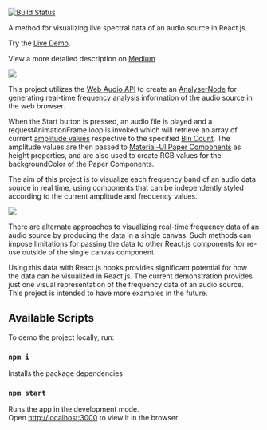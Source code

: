 [![Build Status](https://travis-ci.org/strengthmate/web-audio-fft-visualization-with-react-hooks.svg?branch=master)](https://travis-ci.org/strengthmate/web-audio-fft-visualization-with-react-hooks)

A method for visualizing live spectral data of an audio source in React.js.

Try the [Live Demo](https://strengthmate.github.io/web-audio-fft-visualization-with-react-hooks/).

View a more detailed description on [Medium](https://medium.com/@accomplish3d/using-react-ui-components-to-visualize-real-time-spectral-data-of-an-audio-source-17a498a6d8d7)

![](fft-react-2.gif)

This project utilizes the [Web Audio API](https://developer.mozilla.org/en-US/docs/Web/API/Web_Audio_API) to create an [AnalyserNode](https://developer.mozilla.org/en-US/docs/Web/API/AnalyserNode) for generating real-time frequency analysis information of the audio source in the web browser.

When the Start button is pressed, an audio file is played and a requestAnimationFrame loop is invoked which will retrieve an array of current [amplitude values](https://developer.mozilla.org/en-US/docs/Web/API/AnalyserNode/getByteFrequencyData) respective to the specified [Bin Count](https://developer.mozilla.org/en-US/docs/Web/API/AnalyserNode/frequencyBinCount). The amplitude values are then passed to [Material-UI Paper Components](https://material-ui.com/api/paper/) as height properties, and are also used to create RGB values for the backgroundColor of the Paper Components.

The aim of this project is to visualize each frequency band of an audio data source in real time, using components that can be independently styled according to the current amplitude and frequency values.

![](fft-react-1.gif)

There are alternate approaches to visualizing real-time frequency data of an audio source by producing the data in a single canvas. Such methods can impose limitations for passing the data to other React.js components for re-use outside of the single canvas component.

Using this data with React.js hooks provides significant potential for how the data can be visualized in React.js. The current demonstration provides just one visual representation of the frequency data of an audio source. This project is intended to have more examples in the future.




## Available Scripts

To demo the project locally, run:

### `npm i`

Installs the package dependencies

### `npm start`

Runs the app in the development mode.<br />
Open [http://localhost:3000](http://localhost:3000) to view it in the browser.
